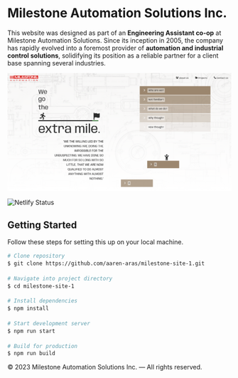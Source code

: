 # Milestone Automation Solutions Inc. 

This website was designed as part of an **Engineering Assistant co-op** at Milestone Automation Solutions. Since its inception in 2005, the company has rapidly evolved into a foremost provider of **automation and industrial control solutions**, solidifying its position as a reliable partner for a client base spanning several industries.

![Website Screenshot](site-screenshot.png)

![Netlify Status](https://api.netlify.com/api/v1/badges/94615e46-7f1a-47a8-90a3-7a7b11110db0/deploy-status)

## Getting Started

Follow these steps for setting this up on your local machine.

```bash
# Clone repository 
$ git clone https://github.com/aaren-aras/milestone-site-1.git

# Navigate into project directory
$ cd milestone-site-1

# Install dependencies
$ npm install

# Start development server
$ npm run start

# Build for production
$ npm run build
```

© 2023 Milestone Automation Solutions Inc. — All rights reserved.